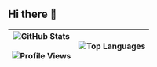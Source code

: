 ## Hi there 👋

<!--
**deriito/deriito** is a ✨ _special_ ✨ repository because its `README.md` (this file) appears on your GitHub profile.

Here are some ideas to get you started:

- 🔭 I’m currently working on ...
- 🌱 I’m currently learning ...
- 👯 I’m looking to collaborate on ...
- 🤔 I’m looking for help with ...
- 💬 Ask me about ...
- 📫 How to reach me: ...
- 😄 Pronouns: ...
- ⚡ Fun fact: ...
-->

| <img src="https://github-readme-stats.vercel.app/api?username=deriito&count_private=true&show_icons=true" alt="GitHub Stats" /><br/><br/><img src="https://komarev.com/ghpvc/?username=deriito&style=for-the-badge" alt="Profile Views" /> | <img src="https://github-readme-stats.vercel.app/api/top-langs/?username=deriito" alt="Top Languages" /> |
|:---:|:---:|
